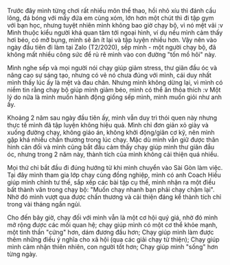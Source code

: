 Trước đây mình từng chơi rất nhiều môn thể thao, hồi nhỏ xíu thì đánh cầu lông, đá bóng với mấy đứa em cùng xóm, lớn hơn một chút thì đi tập gym với bạn học, nhưng tuyệt nhiên mình không bao giờ chạy bộ, vì nó mệt vãi :v Mình thuộc kiểu người khá quan tâm tới ngoại hình, ví dụ nếu mình cảm thấy hơi béo, có mỡ bụng, mình sẽ ăn ít lại và tập luyện nhiều hơn. Vậy nên vào ngày đầu tiên đi làm tại Zalo (T2/2020), sếp mình - một người chạy bộ, đã không mất nhiều công sức để rủ rê mình vào con đường "tốn mồ hôi" này. 

Mình nghe sếp và mọi người nói chạy giúp giảm stress, thư giãn đầu óc và nâng cao sự sáng tạo, nhưng có vẻ nó chưa đúng với mình, cái duy nhất mình thấy lúc ấy là mệt và đau chân. Nhưng mình không dừng lại, vì mình có niềm tin rằng chạy bộ giúp mình giảm béo, mình có thể ăn thỏa thích :v Một lý do nữa là mình muốn hành động giống sếp mình, mình muốn giỏi như anh ấy.

Khoảng 2 năm sau ngày đầu tiên ấy, mình vẫn duy trì thói quen này nhưng thực tế mình đã tập luyện không hiệu quả. Mình chỉ đơn giản xỏ giày và xuống đường chạy, không giáo án, không khởi động/giãn cơ kỹ, nên mình gặp khá nhiều chấn thương trong lúc chạy. Mặc dù mình vẫn giữ được thân hình cân đối và mình cũng bắt đầu cảm thấy chạy giúp mình thư giãn đầu óc, nhưng trong 2 năm này, thành tích của mình không cải thiện quá nhiều.

Mọi thứ chỉ bắt đầu đi đúng hướng từ khi mình chuyển vào Sài Gòn làm việc. Tại đây mình tham gia lớp chạy cùng đồng nghiệp, mình có anh Coach Hiếu giúp mình chỉnh tư thế, sắp xếp các bài tập cụ thể, mình nhận ra một điều bất thành văn trong chạy bộ: "Muốn chạy nhanh bạn phải chạy chậm lại". Nhờ đó mình vượt qua được chấn thương và cải thiện đáng kể thành tích chỉ trong vài tháng ngắn ngủi.

Cho đến bây giờ, chạy đối với mình vẫn là một cơ hội quý giá, nhờ đó mình mở rộng được các mối quan hệ; chạy giúp mình có một cơ thể khỏe mạnh, một tinh thần "cứng" hơn, dám đương đầu hơn; Chạy giúp mình làm được thêm những điều ý nghĩa cho xã hội (qua các giải chạy từ thiện); Chạy giúp mình cảm nhận thiên nhiên, con người tốt hơn; Chạy giúp mình "sống" hơn từng ngày.
